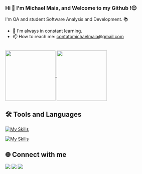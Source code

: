### Hi 👋 I'm Michael Maia, and Welcome to my Github !😊

I'm QA and student Software Analysis and Development. 📚

- 🌱 I'm always in constant learning.
- 📫 How to reach me: contatomichaelmaia@gmail.com

##
    
<div> 
    <a href="https://github.com/qamichaelmaia">
      <img height=160 align="center" src="https://github-readme-stats.vercel.app/api?username=qamichaelmaia&show_icons=true&theme=dark" />
    </a>
    <a href="https://github.com/qamichaelmaia/convoychat">
      <img height=160 align="center" src="https://github-readme-stats.vercel.app/api/top-langs?username=qamichaelmaia&layout=compact&langs_count=8&card_width=320&theme=dark" />
    </a>
</div>



## 🛠️  Tools and Languages

[![My Skills](https://skillicons.dev/icons?i=cypress,selenium,androidstudio,postman,graphql,jenkins,mysql,docker,nodejs,github,githubactions,git&theme=light )](https://skillicons.dev)

[![My Skills](https://skillicons.dev/icons?i=js,cs,java,py,dotnet&theme=light )](https://skillicons.dev)  

</div>


## 🌐 Connect with me
<div>
  <a href= "mailto: contatomichaelmaia@gmail.com"><img src="https://img.shields.io/badge/Gmail-333333?style=for-the-badge&logo=gmail&logoColor=red"></a>
  <a href= "https://www.linkedin.com/in/qamichael/" target = _blank><img src="https://img.shields.io/badge/LinkedIn-0077B5?style=for-the-badge&logo=linkedin&logoColor=white "></a>
  <a href="https://wa.me/5571999348625" target="_blank"><img src="https://img.shields.io/badge/WhatsApp-25D366?style=for-the-badge&logo=whatsapp&logoColor=white"></a>
</div>


